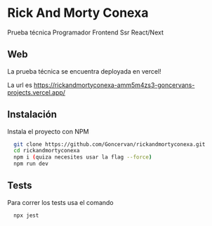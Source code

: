 
# Rick And Morty Conexa

Prueba técnica Programador Frontend Ssr React/Next 

## Web

La prueba técnica se encuentra deployada en vercel!

La url es https://rickandmortyconexa-amm5m4zs3-goncervans-projects.vercel.app/


## Instalación

Instala el proyecto con NPM

```bash
  git clone https://github.com/Goncervan/rickandmortyconexa.git
  cd rickandmortyconexa
  npm i (quiza necesites usar la flag --force)
  npm run dev
```
    
## Tests

Para correr los tests usa el comando

```bash
  npx jest
```

